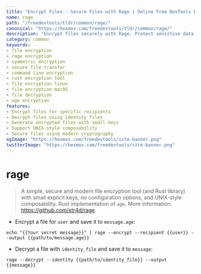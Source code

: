 ```yaml
---
title: "Encrypt Files - Secure Files with Rage | Online Free DevTools by Hexmos"
name: rage
path: "/freedevtools/tldr/common/rage/"
canonical: "https://hexmos.com/freedevtools/tldr/common/rage/"
description: "Encrypt files securely with Rage. Protect sensitive data using modern encryption. Simple, secure, and composable file encryption tool. Free online tool, no registration required."
category: common
keywords:
- file encryption
- rage encryption
- symmetric encryption
- secure file transfer
- command line encryption
- rust encryption tool
- file encryption linux
- file encryption macOS
- file decryption
- age encryption
features:
- Encrypt files for specific recipients
- Decrypt files using identity files
- Generate encrypted files with small keys
- Support UNIX-style composability
- Secure files using modern cryptography
ogImage: "https://hexmos.com/freedevtools/site-banner.png"
twitterImage: "https://hexmos.com/freedevtools/site-banner.png"
---
```


# rage

> A simple, secure and modern file encryption tool (and Rust library) with small explicit keys, no configuration options, and UNIX-style composability.
> Rust implementation of `age`.
> More information: <https://github.com/str4d/rage>.

- Encrypt a file for `user` and save it to `message.age`:

`echo "{{Your secret message}}" | rage --encrypt --recipient {{user}} --output {{path/to/message.age}}`

- Decrypt a file with `identity_file` and save it to `message`:

`rage --decrypt --identity {{path/to/identity_file}} --output {{message}}`
